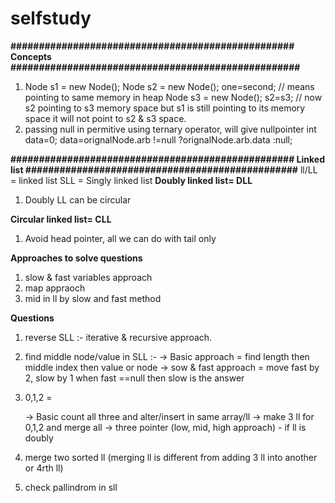 # selfstudy



**################################################## Concepts ###################################################**
1. Node s1 = new Node();
    Node s2 = new Node();
    one=second; // means pointing to same memory in heap
    Node s3 = new Node();
    s2=s3; // now s2 pointing to s3 memory space but s1 is still pointing to its memory space it will not point to s2 & s3 space.
2. passing null in permitive using ternary operator, will give nullpointer
     int data=0;
         data=orignalNode.arb !=null ?orignalNode.arb.data :null;
         

**################################################## Linked list ################################################**
ll/LL = linked list
SLL = Singly linked list
**Doubly linked list= DLL**
 1. Doubly LL can be circular
 
**Circular linked list= CLL**
1. Avoid head pointer, all we can do with tail only

**Approaches to solve questions**

1. slow & fast variables approach
2. map appraoch
3. mid in ll by slow and fast method

**Questions**
1. reverse SLL :- iterative & recursive approach.
2. find middle node/value in  SLL :- 
   -> Basic approach = find length then middle index then value or node
   -> sow & fast approach = move fast by 2, slow by 1 when fast ==null then slow is the answer
   
3. 0,1,2 = 

	-> Basic count all three and alter/insert in same array/ll
	-> make 3 ll for 0,1,2 and merge all
	-> three pointer (low, mid, high approach) - if ll is doubly
	
4. merge two sorted ll (merging ll is different from adding 3 ll into another or 4rth ll)
5. check pallindrom in sll


          
